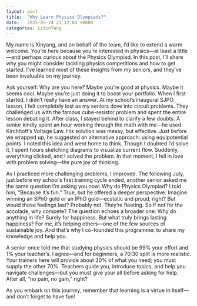 ```yaml
---
layout: post
title:  "Why Learn Physics Olympiads?"
date:   2025-05-24 21:12:04 +0800
categories: LiXinYang
---
```



My name is Xinyang, and on behalf of the team, I’d like to extend a warm welcome. You’re here because you’re interested in physics—at least a little—and perhaps curious about the Physics Olympiad. In this post, I’ll share why you might consider tackling physics competitions and how to get started. I’ve learned most of these insights from my seniors, and they’ve been invaluable on my journey.

Ask yourself: Why are you here? Maybe you’re good at physics. Maybe it seems cool. Maybe you’re just doing it to boost your portfolio. When I first started, I didn’t really have an answer. At my school’s inaugural SJPO lesson, I felt completely lost as my seniors dove into circuit problems. They challenged us with the famous cube-resistor problem and spent the entire lesson debating it. After class, I stayed behind to clarify a few doubts. A senior kindly spent an hour working through the math with me—he used Kirchhoff’s Voltage Law. His solution was messy, but effective. Just before we wrapped up, he suggested an alternative approach: using equipotential points. I noted this idea and went home to think. Though I doubted I’d solve it, I spent hours sketching diagrams to visualize current flow. Suddenly, everything clicked, and I solved the problem. In that moment, I fell in love with problem solving—the pure joy of thinking.

As I practiced more challenging problems, I improved. The following July, just before my school’s first training cycle ended, another senior asked me the same question I’m asking you now: Why do Physics Olympiad? I told him, “Because it’s fun.” True, but he offered a deeper perspective. Imagine winning an SPhO gold or an IPhO gold—ecstatic and proud, right? But would those feelings last? Probably not. They’re fleeting. So if not for the accolade, why compete? The question echoes a broader one: Why do anything in life? Surely for happiness. But what truly brings lasting happiness? For me, it’s helping others—one of the few sources of sustainable joy. And that’s why I co-founded this programme: to share my knowledge and help you.

A senior once told me that studying physics should be 99% your effort and 1% your teacher’s. I agree—and for beginners, a 70:30 split is more realistic. Your trainers here will provide about 30% of what you need; you must supply the other 70%. Teachers guide you, introduce topics, and help you navigate challenges—but you must give your all before asking for help. After all, “no pain, no gain,” right?

As you embark on this journey, remember that learning is a virtue in itself—and don’t forget to have fun!

